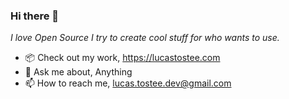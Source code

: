 ### Hi there 👋

*I love Open Source I try to create cool stuff for who wants to use.*

- 📦 Check out my work, https://lucastostee.com
- 💬 Ask me about, Anything
- 📫 How to reach me, lucas.tostee.dev@gmail.com
